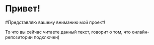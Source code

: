  # Привет! 
 #Представляю вашему вниманию мой проект! 
 
  То что вы сейчас читаете данный текст, говорит о том, что онлайн-репозитории подключен) 
